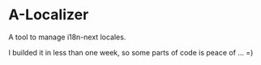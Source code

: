 # A-Localizer
A tool to manage i18n-next locales.

I builded it in less than one week, so some parts of code is peace of ... =) 

